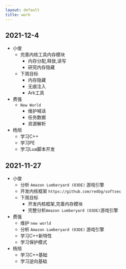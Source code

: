 ```yaml
---
layout: default
title: work
---
```


## 2021-12-4

- 小俊
  - 完善内核工具内存模块
    - 内存分配,释放,读写
    - 研究内存隐藏
  - 下周目标
    - 内存隐藏
    - 无痕注入
    - Ark工具
- 费强
  - `New World`
    - 维护喊话
    - 任务数据
    - 资源解析
- 杨旭
  - 学习C++
  - 学习PE
  - 学习Lua脚本开发

## 2021-11-27

- 小俊
  - 分析 `Amazon Lumberyard (O3DE)` 游戏引擎
  - 开发内核框架 `https://github.com/redbg/softsec`
  - 下周目标
    - 开发内核框架,完善内存模块
    - 完整分析`Amazon Lumberyard (O3DE)`游戏引擎
- 费强
  - 维护 `new world`
  - 分析 `Amazon Lumberyard (O3DE)` 游戏引擎
  - 学习C++新特性
  - 学习保护模式
- 杨旭
  - 学习C++基础
  - 学习逆向基础
